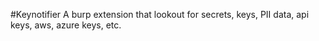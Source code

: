 #Keynotifier
A burp extension that lookout for secrets, keys, PII data, api keys, aws, azure keys, etc.

